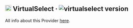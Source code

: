 ## <img alt="Flatpickr" src="https://flatpickr.js.org/images/logo.png" width="20"> VirtualSelect · ![virtualselect version](https://img.shields.io/badge/version-v1.0.21-informational)

All info about this Provider <a target="_blank" href="https://sa-si-dev.github.io/virtual-select/#/">here</a>.
